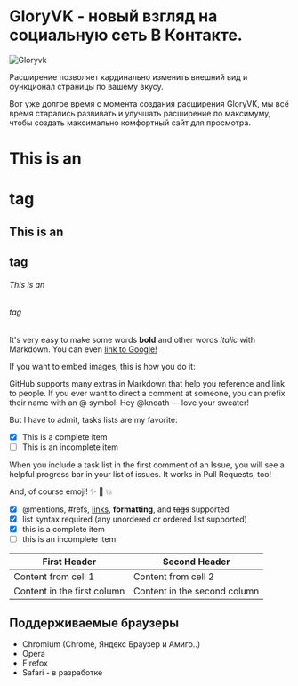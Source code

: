 # GloryVK - новый взгляд на социальную сеть В Контакте.

![Gloryvk](https://pp.userapi.com/c841326/v841326704/2dbf5/OzrKHIaBM1U.jpg)

Расширение позволяет кардинально изменить внешний вид и функционал страницы по вашему вкусу.

Вот уже долгое время с момента создания расширения GloryVK, мы всё время старались развивать и улучшать расширение по максимуму, чтобы создать максимально комфортный сайт для просмотра.

# This is an <h1> tag
## This is an <h2> tag
###### This is an <h6> tag

It's very easy to make some words **bold** and other words *italic* with Markdown. You can even [link to Google!](http://google.com)

If you want to embed images, this is how you do it:

GitHub supports many extras in Markdown that help you reference and link to people. If you ever want to direct a comment at someone, you can prefix their name with an @ symbol: Hey @kneath — love your sweater!

But I have to admit, tasks lists are my favorite:

- [x] This is a complete item
- [ ] This is an incomplete item

When you include a task list in the first comment of an Issue, you will see a helpful progress bar in your list of issues. It works in Pull Requests, too!

And, of course emoji! :sparkles: :camel: :boom:

- [x] @mentions, #refs, [links](), **formatting**, and <del>tags</del> supported
- [x] list syntax required (any unordered or ordered list supported)
- [x] this is a complete item
- [ ] this is an incomplete item

First Header | Second Header
------------ | -------------
Content from cell 1 | Content from cell 2
Content in the first column | Content in the second column





## Поддерживаемые браузеры

* Chromium (Chrome, Яндекс Браузер и Амиго..)
* Opera
* Firefox
* Safari - в разработке
